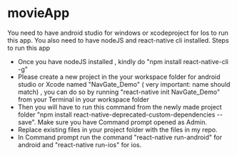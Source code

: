# movieApp

You need to have android studio for windows or xcodeproject for Ios to run this app.
You also need to have nodeJS and react-native cli installed.
Steps to run this app 
- Once you have nodeJS installed , kindly do "npm install react-native-cli -g"
- Please create a new project in the your workspace folder for android studio or Xcode named "NavGate_Demo" ( very important: name should match) , you can do so by running "react-native init NavGate_Demo" from your Terminal in your workspace folder
- Then you will have to run this command from the newly made project folder "npm install react-native-deprecated-custom-dependencies --save". Make sure you have Command prompt opened as Admin.
- Replace existing files in your project folder with the files in my repo.
- In Command prompt run the command "react-native run-android" for android and "react-native run-ios" for ios.
